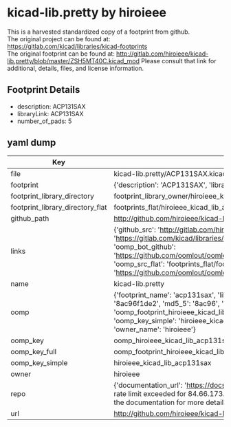 # kicad-lib.pretty by hiroieee  
This is a harvested standardized copy of a footprint from github.  
The original project can be found at:  
https://gitlab.com/kicad/libraries/kicad-footprints  
The original footprint can be found at:
http://gitlab.com/hiroieee/kicad-lib.pretty/blob/master/ZSH5MT40C.kicad_mod
Please consult that link for additional, details, files, and license information.  
## Footprint Details
* description: ACP131SAX  
* libraryLink: ACP131SAX  
* number_of_pads: 5  
## yaml dump  
| Key | Value |  
| --- | --- |  
| file | kicad-lib.pretty/ACP131SAX.kicad_mod |  
| footprint | {'description': 'ACP131SAX', 'libraryLink': 'ACP131SAX', 'number_of_pads': 5} |  
| footprint_library_directory | footprint_library_owner/hiroieee_kicad-lib.pretty |  
| footprint_library_directory_flat | footprints_flat/hiroieee_kicad_lib_acp131sax/working |  
| github_path | http://github.com/hiroieee/kicad-lib.pretty/blob/master/ACP131SAX.kicad_mod |  
| links | {'github_src': 'http://gitlab.com/hiroieee/kicad-lib.pretty/blob/master/ZSH5MT40C.kicad_mod', 'github_src_repo': 'https://gitlab.com/kicad/libraries/kicad-footprints', 'oomp_bot': 'footprints/hiroieee_kicad_lib_acp131sax/working', 'oomp_bot_github': 'https://github.com/oomlout/oomlout_oomp_footprint_bot/tree/main/footprints/hiroieee_kicad_lib_acp131sax/working', 'oomp_src_flat': 'footprints_flat/footprints_flat/hiroieee_kicad_lib_acp131sax/working', 'oomp_src_flat_github': 'https://github.com/oomlout/oomlout_oomp_footprint_src/tree/main/footprints_flat/hiroieee_kicad_lib_acp131sax/working'} |  
| name | kicad-lib.pretty |  
| oomp | {'footprint_name': 'acp131sax', 'library_name': 'kicad_lib', 'md5': '8ac96f1de244559045bcbe84ec119e2c', 'md5_10': '8ac96f1de2', 'md5_5': '8ac96', 'md5_6': '8ac96f', 'oomp_key': 'oomp_hiroieee_kicad_lib_acp131sax', 'oomp_key_extra': 'oomp_footprint_hiroieee_kicad_lib_acp131sax', 'oomp_key_full': 'oomp_footprint_hiroieee_kicad_lib_acp131sax_8ac96f', 'oomp_key_simple': 'hiroieee_kicad_lib_acp131sax', 'original_filename': 'kicad-lib.pretty/ACP131SAX.kicad_mod', 'owner_name': 'hiroieee'} |  
| oomp_key | oomp_hiroieee_kicad_lib_acp131sax |  
| oomp_key_full | oomp_footprint_hiroieee_kicad_lib_acp131sax |  
| oomp_key_simple | hiroieee_kicad_lib_acp131sax |  
| owner | hiroieee |  
| repo | {'documentation_url': 'https://docs.github.com/rest/overview/resources-in-the-rest-api#rate-limiting', 'message': "API rate limit exceeded for 84.66.173.59. (But here's the good news: Authenticated requests get a higher rate limit. Check out the documentation for more details.)"} |  
| url | http://github.com/hiroieee/kicad-lib.pretty |  

